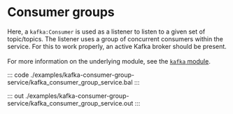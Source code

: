 # Consumer groups

Here, a `kafka:Consumer` is used as a listener to listen to a
given set of topic/topics. The listener uses a group of concurrent consumers within
the service. For this to work properly, an active Kafka broker should be
present.<br/><br/>
For more information on the underlying module, 
see the [`kafka` module](https://lib.ballerina.io/ballerinax/kafka/latest).

::: code ./examples/kafka-consumer-group-service/kafka_consumer_group_service.bal :::

::: out ./examples/kafka-consumer-group-service/kafka_consumer_group_service.out :::